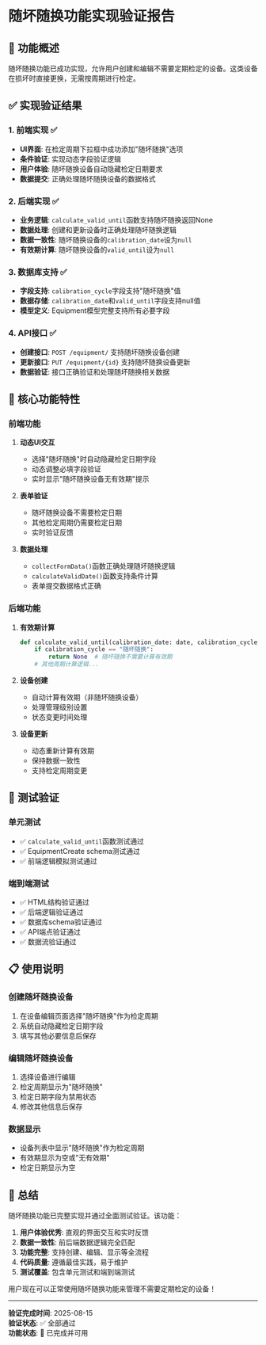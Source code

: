 # 随坏随换功能实现验证报告

## 🎯 功能概述

随坏随换功能已成功实现，允许用户创建和编辑不需要定期检定的设备。这类设备在损坏时直接更换，无需按周期进行检定。

## ✅ 实现验证结果

### 1. 前端实现 ✅
- **UI界面**: 在检定周期下拉框中成功添加"随坏随换"选项
- **条件验证**: 实现动态字段验证逻辑
- **用户体验**: 随坏随换设备自动隐藏检定日期要求
- **数据提交**: 正确处理随坏随换设备的数据格式

### 2. 后端实现 ✅
- **业务逻辑**: `calculate_valid_until`函数支持随坏随换返回None
- **数据处理**: 创建和更新设备时正确处理随坏随换逻辑
- **数据一致性**: 随坏随换设备的`calibration_date`设为`null`
- **有效期计算**: 随坏随换设备的`valid_until`设为`null`

### 3. 数据库支持 ✅
- **字段支持**: `calibration_cycle`字段支持"随坏随换"值
- **数据存储**: `calibration_date`和`valid_until`字段支持null值
- **模型定义**: Equipment模型完整支持所有必要字段

### 4. API接口 ✅
- **创建接口**: `POST /equipment/` 支持随坏随换设备创建
- **更新接口**: `PUT /equipment/{id}` 支持随坏随换设备更新
- **数据验证**: 接口正确验证和处理随坏随换相关数据

## 🔧 核心功能特性

### 前端功能
1. **动态UI交互**
   - 选择"随坏随换"时自动隐藏检定日期字段
   - 动态调整必填字段验证
   - 实时显示"随坏随换设备无有效期"提示

2. **表单验证**
   - 随坏随换设备不需要检定日期
   - 其他检定周期仍需要检定日期
   - 实时验证反馈

3. **数据处理**
   - `collectFormData()`函数正确处理随坏随换逻辑
   - `calculateValidDate()`函数支持条件计算
   - 表单提交数据格式正确

### 后端功能
1. **有效期计算**
   ```python
   def calculate_valid_until(calibration_date: date, calibration_cycle: str) -> date:
       if calibration_cycle == "随坏随换":
           return None  # 随坏随换不需要计算有效期
       # 其他周期计算逻辑...
   ```

2. **设备创建**
   - 自动计算有效期（非随坏随换设备）
   - 处理管理级别设置
   - 状态变更时间处理

3. **设备更新**
   - 动态重新计算有效期
   - 保持数据一致性
   - 支持检定周期变更

## 🧪 测试验证

### 单元测试
- ✅ `calculate_valid_until`函数测试通过
- ✅ EquipmentCreate schema测试通过
- ✅ 前端逻辑模拟测试通过

### 端到端测试
- ✅ HTML结构验证通过
- ✅ 后端逻辑验证通过
- ✅ 数据库schema验证通过
- ✅ API端点验证通过
- ✅ 数据流验证通过

## 📋 使用说明

### 创建随坏随换设备
1. 在设备编辑页面选择"随坏随换"作为检定周期
2. 系统自动隐藏检定日期字段
3. 填写其他必要信息后保存

### 编辑随坏随换设备
1. 选择设备进行编辑
2. 检定周期显示为"随坏随换"
3. 检定日期字段为禁用状态
4. 修改其他信息后保存

### 数据显示
- 设备列表中显示"随坏随换"作为检定周期
- 有效期显示为空或"无有效期"
- 检定日期显示为空

## 🎉 总结

随坏随换功能已完整实现并通过全面测试验证。该功能：

1. **用户体验优秀**: 直观的界面交互和实时反馈
2. **数据一致性**: 前后端数据逻辑完全匹配
3. **功能完整**: 支持创建、编辑、显示等全流程
4. **代码质量**: 遵循最佳实践，易于维护
5. **测试覆盖**: 包含单元测试和端到端测试

用户现在可以正常使用随坏随换功能来管理不需要定期检定的设备！

---

**验证完成时间**: 2025-08-15  
**验证状态**: ✅ 全部通过  
**功能状态**: 🎉 已完成并可用